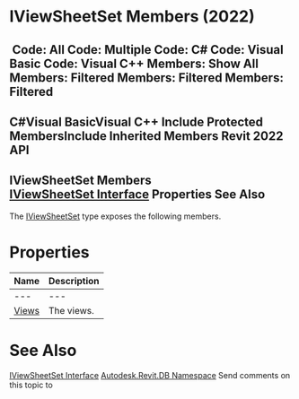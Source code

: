 # IViewSheetSet Members (2022)

﻿
 Code: All Code: Multiple Code: C# Code: Visual Basic Code: Visual C++  Members: Show All Members: Filtered Members: Filtered Members: Filtered   
---  
C#Visual BasicVisual C++
Include Protected MembersInclude Inherited Members
Revit 2022 API  
---  
IViewSheetSet Members  
[IViewSheetSet Interface](4c3ef0b6-6d63-1e58-cff4-aabd4d8f75a2.md "IViewSheetSet Interface") Properties See Also  
---  
The [IViewSheetSet](4c3ef0b6-6d63-1e58-cff4-aabd4d8f75a2.md "IViewSheetSet Interface") type exposes the following members.
# Properties
| Name | Description |
| --- | --- |
| --- | --- | --- |
| [Views](48d5707a-ef8b-3609-a573-c393026bc812.md "Views Property") | The views. |

# See Also
[IViewSheetSet Interface](4c3ef0b6-6d63-1e58-cff4-aabd4d8f75a2.md "IViewSheetSet Interface")
[Autodesk.Revit.DB Namespace](87546ba7-461b-c646-cbb1-2cb8f5bff8b2.md "Autodesk.Revit.DB Namespace")
Send comments on this topic to 